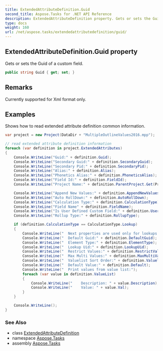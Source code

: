 ```yaml
---
title: ExtendedAttributeDefinition.Guid
second_title: Aspose.Tasks for .NET API Reference
description: ExtendedAttributeDefinition property. Gets or sets the Guid of a custom field
type: docs
weight: 160
url: /net/aspose.tasks/extendedattributedefinition/guid/
---
```

## ExtendedAttributeDefinition.Guid property

Gets or sets the Guid of a custom field.

```csharp
public string Guid { get; set; }
```

## Remarks

Currently supported for Xml format only.

## Examples

Shows how to read extended attribute definition common information.

```csharp
var project = new Project(DataDir + "MultipleOutlineValues2016.mpp");

// read extended attribute definition information
foreach (var definition in project.ExtendedAttributes)
{
    Console.WriteLine("Guid:" + definition.Guid);
    Console.WriteLine("Secondary Guid:" + definition.SecondaryGuid);
    Console.WriteLine("Secondary Pid:" + definition.SecondaryPid);
    Console.WriteLine("Alias:" + definition.Alias);
    Console.WriteLine("Phonetics Alias:" + definition.PhoneticsAlias);
    Console.WriteLine("Field Id:" + definition.FieldId);
    Console.WriteLine("Project Name:" + definition.ParentProject.Get(Prj.Name));

    Console.WriteLine("Append New Values:" + definition.AppendNewValues);
    Console.WriteLine("Auto RollDown:" + definition.AutoRollDown);
    Console.WriteLine("Calculation Type:" + definition.CalculationType);
    Console.WriteLine("Field Name" + definition.FieldName);
    Console.WriteLine("Is User Defined Custom Field:" + definition.UserDef);
    Console.WriteLine("Rollup Type:" + definition.RollupType);

    if (definition.CalculationType == CalculationType.Lookup)
    {
        Console.WriteLine("  Next properties are used only for lookups:");
        Console.WriteLine("  Default Guid:" + definition.DefaultGuid);
        Console.WriteLine("  Element Type:" + definition.ElementType);
        Console.WriteLine("  Lookup Uid:" + definition.LookupUid);
        Console.WriteLine("  Restrict Values:" + definition.RestrictValues);
        Console.WriteLine("  Max Multi Values:" + definition.MaxMultiValues);
        Console.WriteLine("  Valuelist Sort Order:" + definition.ValuelistSortOrder);
        Console.WriteLine("  Default Value:" + definition.Default);
        Console.WriteLine("  Print values from value list:");
        foreach (var value in definition.ValueList)
        {
            Console.WriteLine("    Description: " + value.Description);
            Console.WriteLine("    Value: " + value.Val);
        }
    }

    Console.WriteLine();
}
```

### See Also

* class [ExtendedAttributeDefinition](../)
* namespace [Aspose.Tasks](../../extendedattributedefinition/)
* assembly [Aspose.Tasks](../../../)


